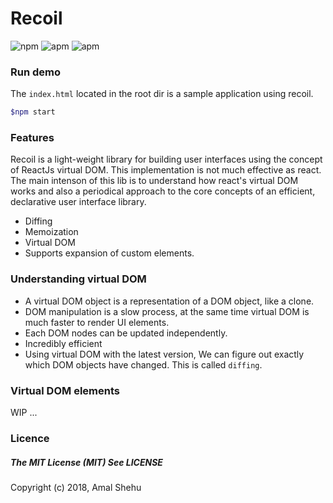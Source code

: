 # Recoil

![npm](https://img.shields.io/npm/v/npm.svg?style=flat-square)
![apm](https://img.shields.io/badge/Node-10.2.1-brightgreen.svg?&style=flat-square)
![apm](https://img.shields.io/apm/l/vim-mode.svg?style=flat-square)

### Run demo

The `index.html` located in the root dir is a sample application using recoil.

```Bash
$npm start
```

### Features

Recoil is a light-weight library for building user interfaces using the concept of ReactJs virtual DOM. This implementation is not much effective as react. The main intenson of this lib is to understand how react's virtual DOM works and also a periodical approach to the core concepts of an efficient, declarative user interface library.

* Diffing
* Memoization
* Virtual DOM
* Supports expansion of custom elements.

### Understanding virtual DOM

* A virtual DOM object is a representation of a DOM object, like a clone.
* DOM manipulation is a slow process, at the same time virtual DOM is much faster to render UI elements.
* Each DOM nodes can be updated independently.
* Incredibly efficient
* Using virtual DOM with the latest version, We can figure out exactly which DOM objects have changed. This is called `diffing`.

### Virtual DOM elements

WIP
...

### Licence

##### The MIT License (MIT) See LICENSE

Copyright (c) 2018, Amal Shehu
